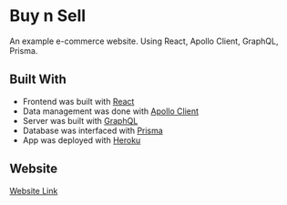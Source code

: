 # Buy n Sell

An example e-commerce website. Using React, Apollo Client, GraphQL,
Prisma.


## Built With

* Frontend was built with [React](https://reactjs.org/)
* Data management was done with [Apollo Client](https://www.apollographql.com/docs/react/)
* Server was built with [GraphQL](https://graphql.org/)
* Database was interfaced with [Prisma](https://www.prisma.io/)
* App was deployed with [Heroku](https://www.heroku.com/)


## Website 

[Website Link](https://buy-n-sell-e-next.herokuapp.com/)

